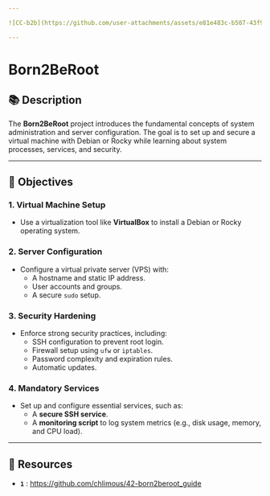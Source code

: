 ```yaml
---

![CC-b2b](https://github.com/user-attachments/assets/e81e483c-b507-43f9-9950-751845c95d05)

---
```


# Born2BeRoot

## 📚 Description

The **Born2BeRoot** project introduces the fundamental concepts of system administration and server configuration.
The goal is to set up and secure a virtual machine with Debian or Rocky while learning about system processes, services, and security.

---

## 🚀 Objectives

### 1. **Virtual Machine Setup**
- Use a virtualization tool like **VirtualBox** to install a Debian or Rocky operating system.

### 2. **Server Configuration**
- Configure a virtual private server (VPS) with:
  - A hostname and static IP address.
  - User accounts and groups.
  - A secure `sudo` setup.

### 3. **Security Hardening**
- Enforce strong security practices, including:
  - SSH configuration to prevent root login.
  - Firewall setup using `ufw` or `iptables`.
  - Password complexity and expiration rules.
  - Automatic updates.

### 4. **Mandatory Services**
- Set up and configure essential services, such as:
  - A **secure SSH service**.
  - A **monitoring script** to log system metrics (e.g., disk usage, memory, and CPU load).

---

## 📝 Resources

- **`1`** : https://github.com/chlimous/42-born2beroot_guide

